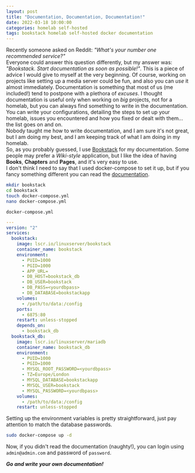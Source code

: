 ```yaml
---
layout: post
title: "Documentation, Documentation, Documentation!"
date: 2022-03-18 10:00:00
categories: homelab self-hosted
tags: bookstack homelab self-hosted docker documentation
---
```


Recently someone asked on Reddit: _"What's your number one recommended service?"_\
Everyone could answer this question differently, but my answer was: _"Bookstack. Start documentation as soon as possible!"_.
This is a piece of advice I would give to myself at the very beginning. Of course, working on projects like setting up a media
server could be fun, and also you can _use_ it almost immediately. Documentation is something that most of us (me included!) tend
to postpone with a plethora of _excuses_. I thought documentation is useful only when working on _big_ projects, not for a
homelab, but you can always find something to write in the documentation. You can write your configurations, detailing the steps
to set up your homelab, issues you encountered and how you fixed or dealt with them... the list goes on and on.\
Nobody taught me how to write documentation, and I am sure it's not great, but I am doing my best, and I am keeping track of
what I am doing in my homelab.\
So, as you probably guessed, I use [Bookstack](https://www.bookstackapp.com/) for my documentation. Some people may prefer
a _Wiki-style_ application, but I like the idea of having **Books**, **Chapters** and **Pages**, and it's very easy to use.\
I don't think I need to say that I used docker-compose to set it up, but if you fancy something different you can read the
[documentation](https://www.bookstackapp.com/docs/admin/installation/).
```bash
mkdir bookstack
cd bookstack
touch docker-compose.yml
nano docker-compose.yml
```
`docker-compose.yml`
```yaml
---
version: "2"
services:
  bookstack:
    image: lscr.io/linuxserver/bookstack
    container_name: bookstack
    environment:
      - PUID=1000
      - PGID=1000
      - APP_URL=
      - DB_HOST=bookstack_db
      - DB_USER=bookstack
      - DB_PASS=<yourdbpass>
      - DB_DATABASE=bookstackapp
    volumes:
      - /path/to/data:/config
    ports:
      - 6875:80
    restart: unless-stopped
    depends_on:
      - bookstack_db
  bookstack_db:
    image: lscr.io/linuxserver/mariadb
    container_name: bookstack_db
    environment:
      - PUID=1000
      - PGID=1000
      - MYSQL_ROOT_PASSWORD=<yourdbpass>
      - TZ=Europe/London
      - MYSQL_DATABASE=bookstackapp
      - MYSQL_USER=bookstack
      - MYSQL_PASSWORD=<yourdbpass>
    volumes:
      - /path/to/data:/config
    restart: unless-stopped
```
Setting up the environment variables is pretty straightforward, just pay attention to match the database passwords.
```bash
sudo docker-compose up -d
```
Now, if you didn't read the documentation (naughty!), you can login using `admin@admin.com` and password of `password`.

**_Go and write your own documentation!_**
